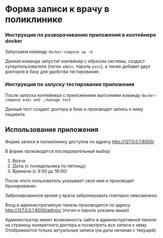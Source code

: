 # Форма записи к врачу в поликлинике

### Инструкция по разворачиванию приложения в контейнере docker

Запускаем команду `docker-compose up -d`

Данная команда запустит контейнер с образом системы, создаст суперпользователя (логин `admin`, пароль `pass`), а также добавит двух докторов в базу для удобства тестирования.

### Инструкция по запуску тестирования приложения

После запуска контейнера с приложением выполняем команду `docker-compose exec web ./manage test`

Данный тест создает доктора в базе и производит запись к нему пациента

## Использование приложения

Форма записи в поликлинику доступна по адресу http://127.0.0.1:8000/

В форме производится последовательный выбор:
1. Врача
2. Даты (с понедельника по пятницу)
3. Времени (с 9:00 до 18:00)

После этого пользователь указывает свое имя и производит бронирование.

Забронированное время у врача забронировать повторно невозможно.

Вход в административную панель производится по адресу http://127.0.0.1:8000/admin/ (логин и пароль указаны выше)

Администратор имеет возможность зайти в административной панели на страницу конкретного доктора и посмотреть все записи к нему. Отображаются только актуальные записи (на даты начиная с текущей).